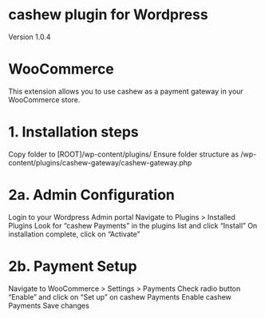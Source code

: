 # cashew plugin for Wordpress
Version 1.0.4

# WooCommerce
This extension allows you to use cashew as a payment gateway in your WooCommerce store.

# 1. Installation steps
Copy folder to [ROOT]/wp-content/plugins/
Ensure folder structure as /wp-content/plugins/cashew-gateway/cashew-gateway.php
# 2a. Admin Configuration
Login to your Wordpress Admin portal
Navigate to Plugins > Installed Plugins
Look for “cashew Payments” in the plugins list and click “Install”
On installation complete, click on “Activate”
# 2b. Payment Setup
Navigate to WooCommerce > Settings > Payments
Check radio button “Enable” and click on “Set up” on cashew Payments
Enable cashew Payments
Save changes

